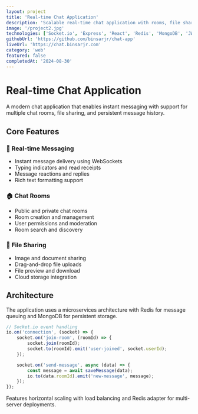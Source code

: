 ```yaml
---
layout: project
title: 'Real-time Chat Application'
description: 'Scalable real-time chat application with rooms, file sharing, and message history built with Socket.io and Redis.'
image: '/project2.jpg'
technologies: ['Socket.io', 'Express', 'React', 'Redis', 'MongoDB', 'JWT', 'Cloudinary']
githubUrl: 'https://github.com/binsarjr/chat-app'
liveUrl: 'https://chat.binsarjr.com'
category: 'web'
featured: false
completedAt: '2024-08-30'
---
```


# Real-time Chat Application

A modern chat application that enables instant messaging with support for multiple chat rooms, file sharing, and persistent message history.

## Core Features

### 💬 Real-time Messaging

- Instant message delivery using WebSockets
- Typing indicators and read receipts
- Message reactions and replies
- Rich text formatting support

### 🏠 Chat Rooms

- Public and private chat rooms
- Room creation and management
- User permissions and moderation
- Room search and discovery

### 📁 File Sharing

- Image and document sharing
- Drag-and-drop file uploads
- File preview and download
- Cloud storage integration

## Architecture

The application uses a microservices architecture with Redis for message queuing and MongoDB for persistent storage.

```javascript
// Socket.io event handling
io.on('connection', (socket) => {
	socket.on('join-room', (roomId) => {
		socket.join(roomId);
		socket.to(roomId).emit('user-joined', socket.userId);
	});

	socket.on('send-message', async (data) => {
		const message = await saveMessage(data);
		io.to(data.roomId).emit('new-message', message);
	});
});
```

Features horizontal scaling with load balancing and Redis adapter for multi-server deployments.
